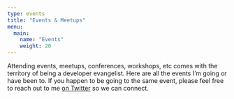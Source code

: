 ```yaml
---
type: events
title: "Events & Meetups"
menu:
  main:
    name: "Events"
    weight: 20
---
```


Attending events, meetups, conferences, workshops, etc comes with the territory of being a developer evangelist. Here are all the events I’m going or have been to. If you happen to be going to the same event, please feel free to reach out to me [on Twitter][twitter-link] so we can connect.



[twitter-link]: https://twitter.com/FelicianoTech
